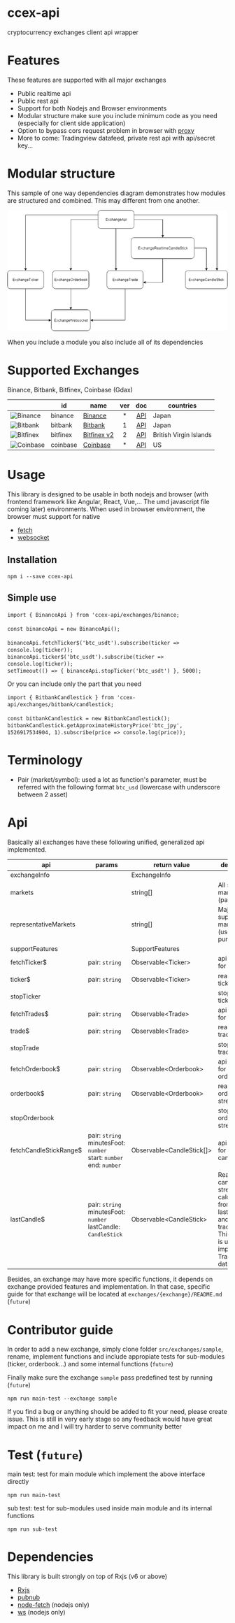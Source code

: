 # ccex-api
cryptocurrency exchanges client api wrapper

# Features
These features are supported with all major exchanges
- Public realtime api
- Public rest api
- Support for both Nodejs and Browser environments
- Modular structure make sure you include minimum code as you need (especially for client side application)
- Option to bypass cors request problem in browser with [proxy](https://github.com/Rob--W/cors-anywhere)
- More to come: Tradingview datafeed, private rest api with api/secret key...

# Modular structure
This sample of one way dependencies diagram demonstrates how modules are structured and combined. This may different from one another.

<p align="center"><img src="assets/ccex-api-sample-structure.png"></p>

When you include a module you also include all of its dependencies

# Supported Exchanges
Binance, Bitbank, Bitfinex, Coinbase (Gdax)

|                                                                                                                           | id                 | name                                                                         | ver | doc                                                                                          | countries                               |
|---------------------------------------------------------------------------------------------------------------------------|--------------------|------------------------------------------------------------------------------|:---:|:--------------------------------------------------------------------------------------------:|-----------------------------------------|
|![Binance](https://user-images.githubusercontent.com/1294454/29604020-d5483cdc-87ee-11e7-94c7-d1a8d9169293.jpg)            | binance            | [Binance](https://www.binance.com)                                           | *   | [API](https://github.com/binance-exchange/binance-official-api-docs/blob/master/rest-api.md) | Japan                                   |
|![Bitbank](https://user-images.githubusercontent.com/1294454/37808081-b87f2d9c-2e59-11e8-894d-c1900b7584fe.jpg)            | bitbank            | [Bitbank](https://bitbank.cc/)                                               | 1   | [API](https://docs.bitbank.cc/)                                                              | Japan                                   |
|![Bitfinex](https://user-images.githubusercontent.com/1294454/27766244-e328a50c-5ed2-11e7-947b-041416579bb3.jpg)           | bitfinex           | [Bitfinex v2](https://www.bitfinex.com)                                      | 2   | [API](https://bitfinex.readme.io/v2/docs)                                                    | British Virgin Islands                  |
|![Coinbase](https://user-images.githubusercontent.com/1294454/27766527-b1be41c6-5edb-11e7-95f6-5b496c469e2c.jpg)           | coinbase           | [Coinbase](https://pro.coinbase.com/)                                        | *   | [API](https://docs.pro.coinbase.com/)                                                        | US                                      |

# Usage
This library is designed to be usable in both nodejs and browser (with frontend framework like Angular, React, Vue,... The umd javascript file coming later) environments. When used in browser environment, the browser must support for native
 - [fetch](https://developer.mozilla.org/en-US/docs/Web/API/Fetch_API/Using_Fetch)
 - [websocket](https://developer.mozilla.org/en-US/docs/Web/API/WebSocket)

## Installation
```
npm i --save ccex-api
```

## Simple use
```
import { BinanceApi } from 'ccex-api/exchanges/binance;

const binanceApi = new BinanceApi();

binanceApi.fetchTicker$('btc_usdt').subscribe(ticker => console.log(ticker));
binanceApi.ticker$('btc_usdt').subscribe(ticker => console.log(ticker));
setTimeout(() => { binanceApi.stopTicker('btc_usdt') }, 5000);
```

Or you can include only the part that you need
```
import { BitbankCandlestick } from 'ccex-api/exchanges/bitbank/candlestick;

const bitbankCandlestick = new BitbankCandlestick();
bitbankCandlestick.getApproximateHistoryPrice('btc_jpy', 1526917534904, 1).subscribe(price => console.log(price));
```

# Terminology
 - Pair (market/symbol): used a lot as function's parameter, must be referred with the following format `btc_usd` (lowercase with underscore between 2 asset)

# Api
Basically all exchanges have these following unified, generalized api implemented.

|api|params|return value | desctiption |
---|---|---|---
exchangeInfo| | ExchangeInfo | |
markets| | string[] | All supported markets (pair) |
representativeMarkets| | string[] | Major supported markets (used for test purpose) |
supportFeatures| | SupportFeatures | |
fetchTicker$| pair: `string` | Observable\<Ticker> | api request for ticker |
ticker$| pair: `string` | Observable\<Ticker> | realtime ticker stream |
stopTicker| | | stop realtime ticker stream |
fetchTrades$| pair: `string` | Observable\<Trade> | api request for trade |
trade$| pair: `string` | Observable\<Trade> | realtime trade stream |
stopTrade| | | stop realtime trade stream |
fetchOrderbook$| pair: `string` | Observable\<Orderbook> | api request for orderbook |
orderbook$| pair: `string` | Observable\<Orderbook> | realtime orderbook stream |
stopOrderbook| | | stop realtime orderbook stream |
fetchCandleStickRange$| pair: `string` <br> minutesFoot: `number` <br> start: `number` <br> end: `number`| Observable<CandleStick[]> | api request for candlestick |
lastCandle$| pair: `string` <br> minutesFoot: `number` <br> lastCandle: `CandleStick` | Observable\<CandleStick> | Realtime candlestick stream, calculated from an initial lastCandle and realtime trade stream. <br> This function is useful in implementing Tradingview datafeed |

Besides, an exchange may have more specific functions, it depends on exchange provided features and implementation.
In that case, specific guide for that exchange will be located at `exchanges/{exchange}/README.md` (`future`)

# Contributor guide
In order to add a new exchange, simply clone folder `src/exchanges/sample`, rename, implement functions and include appropiate tests for sub-modules (ticker, orderbook...) and some internal functions (`future`)

Finally make sure the exchange `sample` pass predefined test by running (`future`)

```
npm run main-test --exchange sample
```

If you find a bug or anything should be added to fit your need, please create issue. This is still in very early stage so any feedback would have great impact on me and I will try harder to serve community better

# Test (`future`)
main test: test for main module which implement the above interface directly
```
npm run main-test
```

sub test: test for sub-modules used inside main module and its internal functions
```
npm run sub-test
```

# Dependencies
This library is built strongly on top of Rxjs (v6 or above)
- [Rxjs](https://github.com/ReactiveX/rxjs)
- [pubnub](https://www.pubnub.com/)
- [node-fetch](https://github.com/bitinn/node-fetch) (nodejs only)
- [ws](https://github.com/websockets/ws) (nodejs only)
